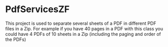 # PdfServicesZF
This project is used to separate several sheets of a PDF in different PDF files in a Zip. For example if you have 40 pages in a PDF with this class you could have 4 PDFs of 10 sheets in a Zip (including the paging and order of the PDFs)
